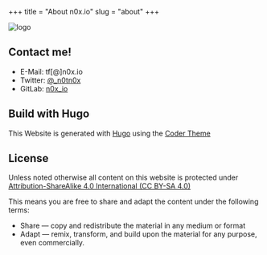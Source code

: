 +++
title = "About n0x.io"
slug = "about"
+++

![logo](/images/pics/logo_smal.png)
## Contact me!

* E-Mail: tf[@]n0x.io 
* Twitter: [@_n0tn0x](https://twitter.com/_n0tn0x)
* GitLab: [n0x_io](https://gitlab.com/n0x_io)

## Build with Hugo
This Website is generated with [Hugo](https://gohugo.io/) using the [Coder Theme](https://github.com/luizdepra/hugo-coder)

## License
Unless noted otherwise all content on this website is protected under [Attribution-ShareAlike 4.0 International (CC BY-SA 4.0)](https://creativecommons.org/licenses/by-sa/4.0/)

This means you are free to share and adapt the content under the following terms:

* Share — copy and redistribute the material in any medium or format 
* Adapt — remix, transform, and build upon the material for any purpose, even commercially. 

